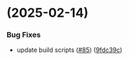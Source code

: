#  (2025-02-14)


### Bug Fixes

* update build scripts ([#85](https://github.com/tomarra/curling_scoreboard_flutter/issues/85)) ([9fdc39c](https://github.com/tomarra/curling_scoreboard_flutter/commit/9fdc39cc29837fc6f760be3c084bdb95f6efceee))



